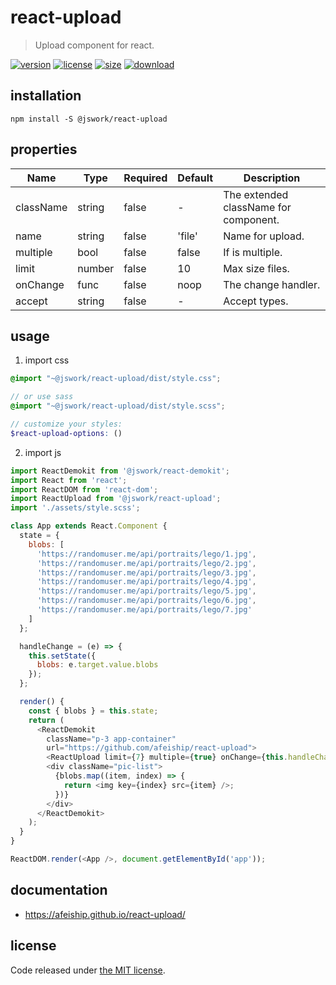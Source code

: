 # react-upload
> Upload component for react.

[![version][version-image]][version-url]
[![license][license-image]][license-url]
[![size][size-image]][size-url]
[![download][download-image]][download-url]

## installation
```shell
npm install -S @jswork/react-upload
```

## properties
| Name      | Type   | Required | Default | Description                           |
| --------- | ------ | -------- | ------- | ------------------------------------- |
| className | string | false    | -       | The extended className for component. |
| name      | string | false    | 'file'  | Name for upload.                      |
| multiple  | bool   | false    | false   | If is multiple.                       |
| limit     | number | false    | 10      | Max size files.                       |
| onChange  | func   | false    | noop    | The change handler.                   |
| accept    | string | false    | -       | Accept types.                         |


## usage
1. import css
  ```scss
  @import "~@jswork/react-upload/dist/style.css";

  // or use sass
  @import "~@jswork/react-upload/dist/style.scss";

  // customize your styles:
  $react-upload-options: ()
  ```
2. import js
  ```js
  import ReactDemokit from '@jswork/react-demokit';
  import React from 'react';
  import ReactDOM from 'react-dom';
  import ReactUpload from '@jswork/react-upload';
  import './assets/style.scss';

  class App extends React.Component {
    state = {
      blobs: [
        'https://randomuser.me/api/portraits/lego/1.jpg',
        'https://randomuser.me/api/portraits/lego/2.jpg',
        'https://randomuser.me/api/portraits/lego/3.jpg',
        'https://randomuser.me/api/portraits/lego/4.jpg',
        'https://randomuser.me/api/portraits/lego/5.jpg',
        'https://randomuser.me/api/portraits/lego/6.jpg',
        'https://randomuser.me/api/portraits/lego/7.jpg'
      ]
    };

    handleChange = (e) => {
      this.setState({
        blobs: e.target.value.blobs
      });
    };

    render() {
      const { blobs } = this.state;
      return (
        <ReactDemokit
          className="p-3 app-container"
          url="https://github.com/afeiship/react-upload">
          <ReactUpload limit={7} multiple={true} onChange={this.handleChange} />
          <div className="pic-list">
            {blobs.map((item, index) => {
              return <img key={index} src={item} />;
            })}
          </div>
        </ReactDemokit>
      );
    }
  }

  ReactDOM.render(<App />, document.getElementById('app'));

  ```

## documentation
- https://afeiship.github.io/react-upload/


## license
Code released under [the MIT license](https://github.com/afeiship/react-upload/blob/master/LICENSE.txt).

[version-image]: https://img.shields.io/npm/v/@jswork/react-upload
[version-url]: https://npmjs.org/package/@jswork/react-upload

[license-image]: https://img.shields.io/npm/l/@jswork/react-upload
[license-url]: https://github.com/afeiship/react-upload/blob/master/LICENSE.txt

[size-image]: https://img.shields.io/bundlephobia/minzip/@jswork/react-upload
[size-url]: https://github.com/afeiship/react-upload/blob/master/dist/react-upload.min.js

[download-image]: https://img.shields.io/npm/dm/@jswork/react-upload
[download-url]: https://www.npmjs.com/package/@jswork/react-upload
